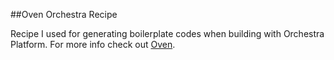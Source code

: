 ##Oven Orchestra Recipe

Recipe I used for generating boilerplate codes when building with Orchestra Platform. For more info check out [Oven](https://github.com/elepunk/oven).
